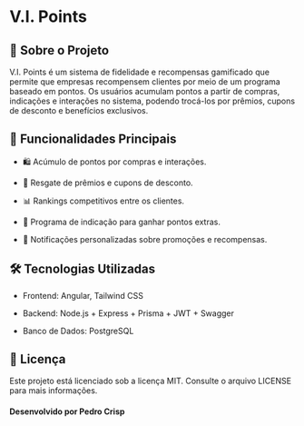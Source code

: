 # V.I. Points

## 📌 Sobre o Projeto

V.I. Points é um sistema de fidelidade e recompensas gamificado que permite que empresas recompensem clientes por meio de um programa baseado em pontos. Os usuários acumulam pontos a partir de compras, indicações e interações no sistema, podendo trocá-los por prêmios, cupons de desconto e benefícios exclusivos.

## 🎯 Funcionalidades Principais

- 🛍️ Acúmulo de pontos por compras e interações.

- 🎁 Resgate de prêmios e cupons de desconto.

- 📊 Rankings competitivos entre os clientes.

- 👥 Programa de indicação para ganhar pontos extras.

- 🔔 Notificações personalizadas sobre promoções e recompensas.

## 🛠️ Tecnologias Utilizadas

- Frontend: Angular, Tailwind CSS

- Backend: Node.js + Express + Prisma + JWT + Swagger

- Banco de Dados: PostgreSQL

## 📜 Licença

Este projeto está licenciado sob a licença MIT. Consulte o arquivo LICENSE para mais informações.

#### Desenvolvido por Pedro Crisp